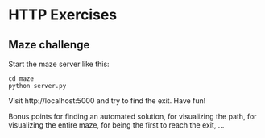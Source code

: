 # HTTP Exercises

## Maze challenge

Start the maze server like this:

	cd maze
	python server.py

Visit http://localhost:5000 and try to find the exit.
Have fun!

Bonus points for finding an automated solution, for visualizing the path, for visualizing the entire maze,
for being the first to reach the exit, ...

